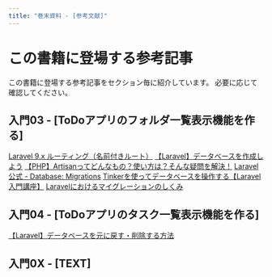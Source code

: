 ```yaml
---
title: "巻末資料 - [参考文献]"
---
```

# この書籍に登場する参考記事
この書籍に登場する参考記事をセクション毎に紹介しています。
必要に応じて確認してください。

## 入門03 - [ToDoアプリのフォルダ一覧表示機能を作る]
[Laravel 9.x ルーティング（名前付きルート）](https://readouble.com/laravel/9.x/ja/routing.html)
[【Laravel】データベースを作成しよう](https://qiita.com/hitochan/items/f5dc22ecbe24a350276a)
[【PHP】Artisanってどんなもの？使い方は？そんな疑問を解決！](https://webukatu.com/wordpress/blog/11938/#i-3)
[Laravel公式 - Database: Migrations](https://laravel.com/docs/9.x/migrations)
[Tinkerを使ってデータベースを操作する【Laravel入門講座】](https://biz.addisteria.com/tinker/)
[Laravelにおけるマイグレーションのしくみ](https://www.hypertextcandy.com/how-laravel-migration-works)


## 入門04 - [ToDoアプリのタスク一覧表示機能を作る]
[【Laravel】データベースを元に戻す・削除する方法](https://blog-and-destroy.com/28984)

## 入門0X - [TEXT]